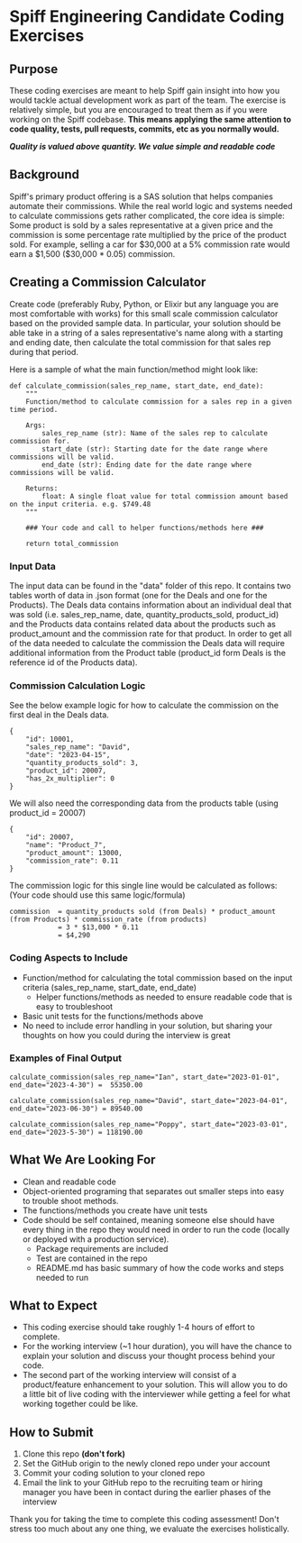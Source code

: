 # Spiff Engineering Candidate Coding Exercises

## Purpose
These coding exercises are meant to help Spiff gain insight into how you would tackle actual development work as part of the team. The exercise is relatively simple, but you are encouraged to treat them as if you were working on the Spiff codebase. **This means applying the same attention to code quality, tests, pull requests, commits, etc as you normally would.** 

**_Quality is valued above quantity. We value simple and readable code_**

## Background

Spiff's primary product offering is a SAS solution that helps companies automate their commissions. While the real world logic and systems needed to calculate commissions gets rather complicated, the core idea is simple: Some product is sold by a sales representative at a given price and the commission is some percentage rate multiplied by the price of the product sold. For example, selling a car for \$30,000 at a 5\% commission rate would earn a \$1,500 (\$30,000 * 0.05) commission.

## Creating a Commission Calculator

Create code (preferably Ruby, Python, or Elixir but any language you are most comfortable with works) for this small scale commission calculator based on the provided sample data. In particular, your solution should be able take in a string of a sales representative's name along with a starting and ending date, then calculate the total commission for that sales rep during that period.

Here is a sample of what the main function/method might look like:

```{python}
def calculate_commission(sales_rep_name, start_date, end_date):
    """
    Function/method to calculate commission for a sales rep in a given time period.

    Args:
        sales_rep_name (str): Name of the sales rep to calculate commission for.
        start_date (str): Starting date for the date range where commissions will be valid.
        end_date (str): Ending date for the date range where commissions will be valid.

    Returns:
        float: A single float value for total commission amount based on the input criteria. e.g. $749.48
    """

    ### Your code and call to helper functions/methods here ###

    return total_commission
```

### Input Data

The input data can be found in the "data" folder of this repo. It contains two tables worth of data in .json format (one for the Deals and one for the Products). The Deals data contains information about an individual deal that was sold (i.e. sales_rep_name, date, quantity_products_sold, product_id) and the Products data contains related data about the products such as product_amount and the commission rate for that product. In order to get all of the data needed to calculate the commission the Deals data will require additional information from the Product table (product_id form Deals is the reference id of the Products data).

### Commission Calculation Logic

See the below example logic for how to calculate the commission on the first deal in the Deals data.

```{json}
{
    "id": 10001,
    "sales_rep_name": "David",
    "date": "2023-04-15",
    "quantity_products_sold": 3,
    "product_id": 20007,
    "has_2x_multiplier": 0
}
```

We will also need the corresponding data from the products table (using product_id = 20007)

```{json}
{
    "id": 20007,
    "name": "Product_7",
    "product_amount": 13000,
    "commission_rate": 0.11
}
```

The commission logic for this single line would be calculated as follows:
(Your code should use this same logic/formula)

```{math}
commission  = quantity_products sold (from Deals) * product_amount (from Products) * commission_rate (from products)
            = 3 * $13,000 * 0.11
            = $4,290
```

### Coding Aspects to Include

* Function/method for calculating the total commission based on the input criteria (sales_rep_name, start_date, end_date)
  * Helper functions/methods as needed to ensure readable code that is easy to troubleshoot
* Basic unit tests for the functions/methods above
* No need to include error handling in your solution, but sharing your thoughts on how you could during the interview is great

### Examples of Final Output

```{python}
calculate_commission(sales_rep_name="Ian", start_date="2023-01-01", end_date="2023-4-30") =  55350.00

calculate_commission(sales_rep_name="David", start_date="2023-04-01", end_date="2023-06-30") = 89540.00

calculate_commission(sales_rep_name="Poppy", start_date="2023-03-01", end_date="2023-5-30") = 118190.00
```

## What We Are Looking For

* Clean and readable code
* Object-oriented programing that separates out smaller steps into easy to trouble shoot methods.
* The functions/methods you create have unit tests
* Code should be self contained, meaning someone else should have every thing in the repo they would need in order to run the code (locally or deployed with a production service).
  * Package requirements are included
  * Test are contained in the repo
  * README.md has basic summary of how the code works and steps needed to run

## What to Expect

* This coding exercise should take roughly 1-4 hours of effort to complete.
* For the working interview (~1 hour duration), you will have the chance to explain your solution and discuss your thought process behind your code.
* The second part of the working interview will consist of a product/feature enhancement to your solution. This will allow you to do a little bit of live coding with the interviewer while getting a feel for what working together could be like.


## How to Submit

1. Clone this repo **(don't fork)**
2. Set the GitHub origin to the newly cloned repo under your account
3. Commit your coding solution to your cloned repo
4. Email the link to your GitHub repo to the recruiting team or hiring manager you have been in contact during the earlier phases of the interview

Thank you for taking the time to complete this coding assessment! Don't stress too much about any one thing, we evaluate the exercises holistically.
